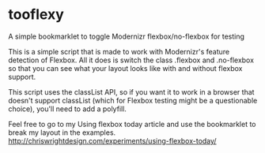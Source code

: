 # tooflexy
A simple bookmarklet to toggle Modernizr flexbox/no-flexbox for testing

This is a simple script that is made to work with Modernizr's feature detection of Flexbox. All it does is switch the class .flexbox and .no-flexbox so that you can see what your layout looks like with and without flexbox support.

This script uses the classList API, so if you want it to work in a browser that doesn't support classList (which for Flexbox testing might be a questionable choice), you'll need to add a polyfill.

Feel free to go to my Using flexbox today article and use the bookmarklet to break my layout in the examples. 
http://chriswrightdesign.com/experiments/using-flexbox-today/
